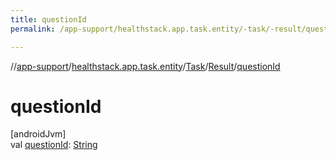 ```yaml
---
title: questionId
permalink: /app-support/healthstack.app.task.entity/-task/-result/question-id.html

---
```

//[app-support](/app-support.html)/[healthstack.app.task.entity](../../index.html)/[Task](../index.html)/[Result](index.html)/[questionId](question-id.html)



# questionId



[androidJvm]\
val [questionId](question-id.html): [String](https://kotlinlang.org/api/latest/jvm/stdlib/kotlin/-string/index.html)




